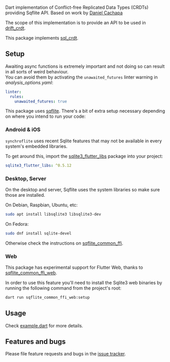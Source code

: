 Dart implementation of Conflict-free Replicated Data Types (CRDTs) providing Sqflite API.
Based on work by [Daniel Cachapa](https://github.com/cachapa)

The scope of this implementation is to provide an API to be used in [drift_crdt](https://github.com/JanezStupar/drift_crdt).

This package implements [sql_crdt](https://github.com/cachapa/sql_crdt).

## Setup

Awaiting async functions is extremely important and not doing so can result in all sorts of weird behaviour.  
You can avoid them by activating the `unawaited_futures` linter warning in *analysis_options.yaml*:

```yaml
linter:
  rules:
    unawaited_futures: true
```

This package uses [sqflite](https://pub.dev/packages/sqflite). There's a bit of extra setup necessary depending on where you intend to run your code:

### Android & iOS

`synchroflite` uses recent Sqlite features that may not be available in every system's embedded libraries.

To get around this, import the [sqlite3_flutter_libs](https://pub.dev/packages/sqlite3_flutter_libs) package into your project:

```yaml
sqlite3_flutter_libs: ^0.5.12
```

### Desktop, Server

On the desktop and server, Sqflite uses the system libraries so make sure those are installed.

On Debian, Raspbian, Ubuntu, etc:

```bash
sudo apt install libsqlite3 libsqlite3-dev
```

On Fedora:

```bash
sudo dnf install sqlite-devel
```

Otherwise check the instructions on [sqflite_common_ffi](https://pub.dev/packages/sqflite_common_ffi).

### Web

This package has experimental support for Flutter Web, thanks to [sqflite_common_ffi_web](https://pub.dev/packages/sqflite_common_ffi_web).

In order to use this feature you'll need to install the Sqlite3 web binaries by running the following command from the project's root:

```bash
dart run sqflite_common_ffi_web:setup
```

## Usage

Check [example.dart](https://github.com/cachapa/sqlite_crdt/blob/master/example/example.dart) for more details.

## Features and bugs

Please file feature requests and bugs in the [issue tracker](https://github.com/JanezStupar/synchroflite/issues).
